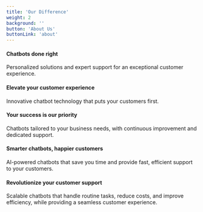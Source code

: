 ```yaml
---
title: 'Our Difference'
weight: 2
background: ''
button: 'About Us'
buttonLink: 'about'
---
```


#### Chatbots done right
Personalized solutions and expert support for an exceptional customer experience.

#### Elevate your customer experience
Innovative chatbot technology that puts your customers first.

#### Your success is our priority
Chatbots tailored to your business needs, with continuous improvement and dedicated support.

#### Smarter chatbots, happier customers
AI-powered chatbots that save you time and provide fast, efficient support to your customers.

#### Revolutionize your customer support
Scalable chatbots that handle routine tasks, reduce costs, and improve efficiency, while providing a seamless customer experience.
